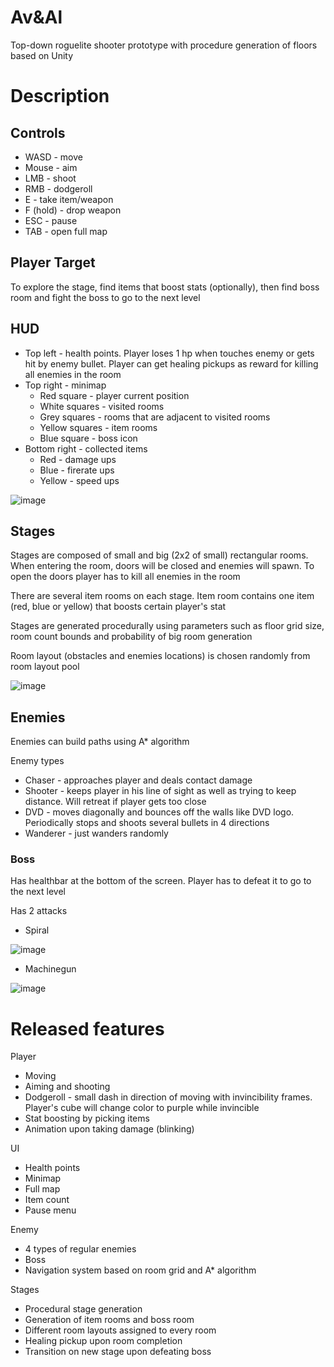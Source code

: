 # Av&Al
Top-down roguelite shooter prototype with procedure generation of floors based on Unity
# Description
## Controls
* WASD - move
* Mouse - aim
* LMB - shoot
* RMB - dodgeroll
* E - take item/weapon
* F (hold) - drop weapon
* ESC - pause
* TAB - open full map
## Player Target
To explore the stage, find items that boost stats (optionally), then find boss room and fight the boss to go to the next level  
## HUD
* Top left - health points. Player loses 1 hp when touches enemy or gets hit by enemy bullet. Player can get healing pickups as reward for killing all enemies in the room
* Top right - minimap
  + Red square - player current position
  + White squares - visited rooms
  + Grey squares - rooms that are adjacent to visited rooms
  + Yellow squares - item rooms
  + Blue square - boss icon
* Bottom right - collected items
  + Red - damage ups
  + Blue - firerate ups
  + Yellow - speed ups

![image](https://github.com/Karkusha23/WSM-PEWM/assets/16138259/78ee049b-a3cb-4c01-889f-8dd29a010fc9)
## Stages
Stages are composed of small and big (2x2 of small) rectangular rooms. When entering the room, doors will be closed and enemies will spawn. To open the doors player has to kill all enemies in the room  

There are several item rooms on each stage. Item room contains one item (red, blue or yellow) that boosts certain player's stat

Stages are generated procedurally using parameters such as floor grid size, room count bounds and probability of big room generation  

Room layout (obstacles and enemies locations) is chosen randomly from room layout pool  

![image](https://github.com/Karkusha23/WSM-PEWM/assets/16138259/e4dab1f9-a2af-453c-ae8b-b073e67f8f92)
## Enemies
Enemies can build paths using A* algorithm  

Enemy types
* Chaser - approaches player and deals contact damage
* Shooter - keeps player in his line of sight as well as trying to keep distance. Will retreat if player gets too close
* DVD - moves diagonally and bounces off the walls like DVD logo. Periodically stops and shoots several bullets in 4 directions
* Wanderer - just wanders randomly
### Boss
Has healthbar at the bottom of the screen. Player has to defeat it to go to the next level  

Has 2 attacks
* Spiral

![image](https://github.com/Karkusha23/WSM-PEWM/assets/16138259/2b62a982-e88b-4354-b3a8-4ffde960c83c)
* Machinegun

![image](https://github.com/Karkusha23/WSM-PEWM/assets/16138259/77694c81-58b0-41a2-8df0-941202ec7600)

# Released features
Player
* Moving
* Aiming and shooting
* Dodgeroll - small dash in direction of moving with invincibility frames. Player's cube will change color to purple while invincible
* Stat boosting by picking items
* Animation upon taking damage (blinking)

UI
* Health points
* Minimap
* Full map
* Item count
* Pause menu

Enemy
* 4 types of regular enemies
* Boss
* Navigation system based on room grid and A* algorithm

Stages
* Procedural stage generation
* Generation of item rooms and boss room
* Different room layouts assigned to every room
* Healing pickup upon room completion
* Transition on new stage upon defeating boss
